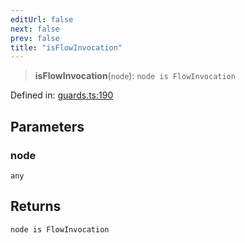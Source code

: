 ```yaml
---
editUrl: false
next: false
prev: false
title: "isFlowInvocation"
---
```


> **isFlowInvocation**(`node`): `node is FlowInvocation`

Defined in: [guards.ts:190](https://github.com/rcs-agents/rcs-lang/blob/2c0291a4209143052b64b2c6ec7573ef29bacea2/packages/ast/src/guards.ts#L190)

## Parameters

### node

`any`

## Returns

`node is FlowInvocation`
